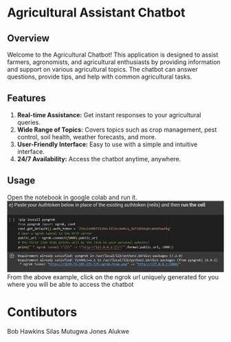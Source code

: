 # Agricultural Assistant Chatbot
## Overview
Welcome to the Agricultural Chatbot! This application is designed to assist farmers, agronomists, and agricultural enthusiasts by providing information and support on various agricultural topics. The chatbot can answer questions, provide tips, and help with common agricultural tasks.
## Features
1. <strong>Real-time Assistance:</strong> Get instant responses to your agricultural queries.
2. <strong>Wide Range of Topics:</strong> Covers topics such as crop management, pest control, soil health, weather forecasts, and more.
3. <strong>User-Friendly Interface:</strong> Easy to use with a simple and intuitive interface.
4. <strong>24/7 Availability:</strong> Access the chatbot anytime, anywhere.
## Usage
Open the notebook in google colab and run it.
<img src="./screenshot.PNG" />
<br/>
From the above example, click on the ngrok url uniquely generated for you where you will be able to access the chatbot

# Contibutors
Bob Hawkins
Silas Mutugwa
Jones Alukwe
